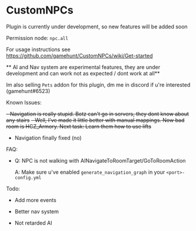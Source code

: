 # CustomNPCs
Plugin is currently under development, so new features will be added soon

Permission node: `npc.all`

For usage instructions see https://github.com/gamehunt/CustomNPCs/wiki/Get-started


** AI and Nav system are experimental features, they are under development and can work not as expected / dont work at all**

Im also selling `Pets` addon for this plugin, dm me in discord if u're interested (gamehunt#6523)

Known Issues:

 ~~- Navigation is really stupid. Botz can't go in servers, they dont know about any stairs~~
 ~~- Well, I've made it little better with manual mappings. Now bad room is HCZ_Armory. Next task: Learn them how to use lifts~~
 - Navigation finally fixed (no)

FAQ:

 - Q: NPC is not walking with AINavigateToRoomTarget/GoToRoomAction
 
   A: Make sure u've enabled `generate_navigation_graph` in your `<port>-config.yml`
   
Todo:

- Add more events

- Better nav system

- Not retarded AI
